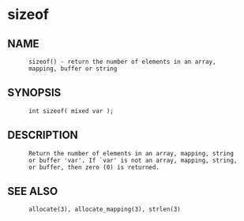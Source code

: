 # sizeof
## NAME
          sizeof() - return the number of elements in an array,
          mapping, buffer or string

## SYNOPSIS
          int sizeof( mixed var );

## DESCRIPTION
          Return the number of elements in an array, mapping, string
          or buffer 'var'. If `var' is not an array, mapping, string,
          or buffer, then zero (0) is returned.

## SEE ALSO
          allocate(3), allocate_mapping(3), strlen(3)
